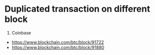# Duplicated transaction on different block

1. Coinbase

- https://www.blockchain.com/btc/block/91722
- https://www.blockchain.com/btc/block/91880
